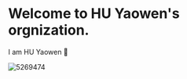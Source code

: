 # Welcome to HU Yaowen's orgnization.

I am HU Yaowen :cowboy_hat_face:

![5269474](https://user-images.githubusercontent.com/73881160/159262572-8c0a549e-75ea-4b1f-950d-2da1f89cd69f.jpg)
